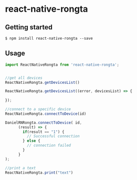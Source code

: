 # react-native-rongta

## Getting started

`$ npm install react-native-rongta --save`

## Usage
```javascript
import ReactNativeRongta from 'react-native-rongta';


//get all devices
ReactNativeRongta.getDevicesList()

ReactNativeRongta.getDevicesList((error, devicesList) => {
      
});

//connect to a specific device
ReactNativeRongta.connectToDevice(id)

DanielRNRongta.connectToDevice( id,
      (result) => {
        if(result == "1") {
          // Successful connection
        } else {
          // connection failed
        }
      }
);

//print a text
ReactNativeRongta.print("text")
